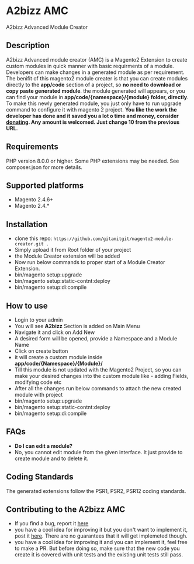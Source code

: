# A2bizz AMC
A2bizz Advanced Module Creator

## Description  
A2bizz Advanced module creator (AMC) is a Magento2 Extension to create custom modules in quick manner with basic requirments of a module.
Developers can make changes in a generated module as per requirement. 
The benifit of this magento2 module creater is that you can create modules directly to the <strong>app/code</strong> section of a project, so <strong>no need to download or copy paste generated module</strong>.
the module generated will appears, or you can find your module in <strong>app/code/{namespace}/{module} folder, directly</strong>.
To make this newly generated module, you just only have to run upgrade command to configure it with magento 2 project.
<strong>You like the work the developer has done and it saved you a lot o time and money, consider <a href="https://www.paypal.me/amitgame2002/10">donating</a>. Any amount is welcomed. Just change 10 from the previous URL.</strong>

## Requirements
PHP version 8.0.0 or higher. Some PHP extensions may be needed. See composer.json for more details.

## Supported platforms
 - Magento 2.4.6+ 
 - Magento 2.4.*

## Installation
 - clone this repo: `https://github.com/gitamitgit/magento2-module-creator.git .`
 - Simply upload it from Root folder of your project
 - the Module Creator extension will be added
 - Now run below commands to proper start of a Module Creator Extension.
 - bin/magento setup:upgrade
 - bin/magento setup:static-contnt:deploy
 - bin/magento setup:di:compile
 
## How to use  
 - Login to your admin
 - You will see <strong>A2bizz</strong> Section is added on Main Menu
 - Navigate it and click on Add New
 - A desired form will be opened, provide a Namespace and a Module Name
 - Click on create button
 - it will create a custom module inside <strong>app/code/{Namespace}/{Module}/</strong>
 - Till this module is not updated with the Magento2 Project, so you can make your desired changes into the custom module like - adding Fields, modifying code etc
 - After all the changes run below commands to attach the new created module with project
 - bin/magento setup:upgrade
 - bin/magento setup:static-contnt:deploy
 - bin/magento setup:di:compile
 
## FAQs  
 - <strong>Do I can edit a module?</strong>
 - No, you cannot edit module from the given interface. It just provide to create module and to delete it.
                        
## Coding Standards  
The generated extensions follow the PSR1, PSR2, PSR12 coding standards.

## Contributing to the A2bizz AMC    
 - If you find a bug, report it <a href="https://github.com/gitamitgit/magento2-module-creator/issues">here</a>  
 - you have a cool idea for improving it but you don't want to implement it, post it <a href="https://github.com/gitamitgit/magento2-module-creator/issues">here</a>. There are no guarantees that it will get implemeted though.  
 - you have a cool idea for improving it and you can implement it, feel free to make a PR. But before doing so, make sure that the new code you create it is covered with unit tests and the existing unit tests still pass.  

  
